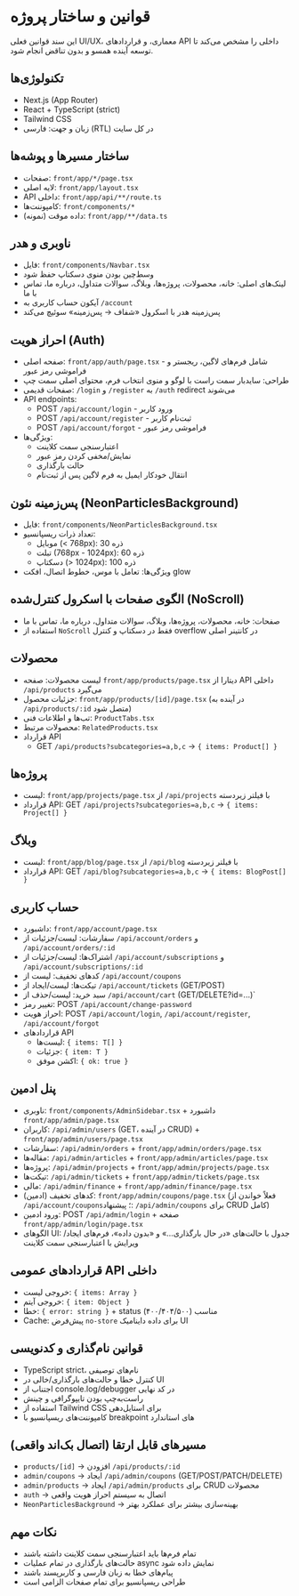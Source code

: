 # قوانین و ساختار پروژه

این سند قوانین فعلی UI/UX، معماری، و قراردادهای API داخلی را مشخص می‌کند تا توسعه آینده همسو و بدون تناقض انجام شود.

## تکنولوژی‌ها
- Next.js (App Router)
- React + TypeScript (strict)
- Tailwind CSS
- زبان و جهت: فارسی (RTL) در کل سایت

## ساختار مسیرها و پوشه‌ها
- صفحات: `front/app/*/page.tsx`
- لایه اصلی: `front/app/layout.tsx`
- API داخلی: `front/app/api/**/route.ts`
- کامپوننت‌ها: `front/components/*`
- داده موقت (نمونه): `front/app/**/data.ts`

## ناوبری و هدر
- فایل: `front/components/Navbar.tsx`
- وسط‌چین بودن منوی دسکتاپ حفظ شود
- لینک‌های اصلی: خانه، محصولات، پروژه‌ها، وبلاگ، سوالات متداول، درباره ما، تماس با ما
- آیکون حساب کاربری به `/account`
- پس‌زمینه هدر با اسکرول «شفاف → پس‌زمینه» سوئیچ می‌کند

## احراز هویت (Auth)
- صفحه اصلی: `front/app/auth/page.tsx` - شامل فرم‌های لاگین، ریجستر و فراموشی رمز عبور
- طراحی: سایدبار سمت راست با لوگو و منوی انتخاب فرم، محتوای اصلی سمت چپ
- صفحات قدیمی: `/login` و `/register` به `/auth` redirect می‌شوند
- API endpoints:
  - POST `/api/account/login` - ورود کاربر
  - POST `/api/account/register` - ثبت‌نام کاربر
  - POST `/api/account/forgot` - فراموشی رمز عبور
- ویژگی‌ها:
  - اعتبارسنجی سمت کلاینت
  - نمایش/مخفی کردن رمز عبور
  - حالت بارگذاری
  - انتقال خودکار ایمیل به فرم لاگین پس از ثبت‌نام

## پس‌زمینه نئون (NeonParticlesBackground)
- فایل: `front/components/NeonParticlesBackground.tsx`
- تعداد ذرات ریسپانسیو:
  - موبایل (< 768px): 30 ذره
  - تبلت (768px - 1024px): 60 ذره
  - دسکتاپ (> 1024px): 100 ذره
- ویژگی‌ها: تعامل با موس، خطوط اتصال، افکت glow

## الگوی صفحات با اسکرول کنترل‌شده (NoScroll)
- صفحات: خانه، محصولات، پروژه‌ها، وبلاگ، سوالات متداول، درباره ما، تماس با ما
- استفاده از `NoScroll` فقط در دسکتاپ و کنترل overflow در کانتینر اصلی

## محصولات
- لیست محصولات: صفحه `front/app/products/page.tsx` دیتارا از API داخلی `/api/products` می‌گیرد
- جزئیات محصول: `front/app/products/[id]/page.tsx` (در آینده به `/api/products/:id` متصل شود)
- تب‌ها و اطلاعات فنی: `ProductTabs.tsx`
- محصولات مرتبط: `RelatedProducts.tsx`
- قرارداد API
  - GET `/api/products?subcategories=a,b,c` → `{ items: Product[] }`

## پروژه‌ها
- لیست: `front/app/projects/page.tsx` از `/api/projects` با فیلتر زیر‌دسته
- قرارداد API: GET `/api/projects?subcategories=a,b,c` → `{ items: Project[] }`

## وبلاگ
- لیست: `front/app/blog/page.tsx` از `/api/blog` با فیلتر زیر‌دسته
- قرارداد API: GET `/api/blog?subcategories=a,b,c` → `{ items: BlogPost[] }`

## حساب کاربری
- داشبورد: `front/app/account/page.tsx`
- سفارشات: لیست/جزئیات از `/api/account/orders` و `/api/account/orders/:id`
- اشتراک‌ها: لیست/جزئیات از `/api/account/subscriptions` و `/api/account/subscriptions/:id`
- کدهای تخفیف: لیست از `/api/account/coupons`
- تیکت‌ها: لیست/ایجاد از `/api/account/tickets` (GET/POST)
- سبد خرید: لیست/حذف از `/api/account/cart` (GET/DELETE?id=...)`
- تغییر رمز: POST `/api/account/change-password`
- احراز هویت: POST `/api/account/login`, `/api/account/register`, `/api/account/forgot`
- قراردادهای API
  - لیست‌ها: `{ items: T[] }`
  - جزئیات: `{ item: T }`
  - اکشن موفق: `{ ok: true }`

## پنل ادمین
- ناوبری: `front/components/AdminSidebar.tsx` + داشبورد `front/app/admin/page.tsx`
- کاربران: `/api/admin/users` (GET، در آینده CRUD) + `front/app/admin/users/page.tsx`
- سفارشات: `/api/admin/orders` + `front/app/admin/orders/page.tsx`
- مقاله‌ها: `/api/admin/articles` + `front/app/admin/articles/page.tsx`
- پروژه‌ها: `/api/admin/projects` + `front/app/admin/projects/page.tsx`
- تیکت‌ها: `/api/admin/tickets` + `front/app/admin/tickets/page.tsx`
- مالی: `/api/admin/finance` + `front/app/admin/finance/page.tsx`
- کدهای تخفیف (ادمین): `front/app/admin/coupons/page.tsx` (فعلاً خواندن از `/api/account/coupons`؛ پیشنهاد: `/api/admin/coupons` برای CRUD کامل)
- ورود ادمین: POST `/api/admin/login` + صفحه `front/app/admin/login/page.tsx`
- الگوهای UI: جدول با حالت‌های «در حال بارگذاری…» و «بدون داده»، فرم‌های ایجاد/ویرایش با اعتبارسنجی سمت کلاینت

## قراردادهای عمومی API داخلی
- خروجی لیست: `{ items: Array }`
- خروجی آیتم: `{ item: Object }`
- خطا: `{ error: string }` + status مناسب (۴۰۰/۴۰۴/۵۰۰)
- Cache: پیش‌فرض `no-store` برای داده داینامیک UI

## قوانین نام‌گذاری و کدنویسی
- TypeScript strict، نام‌های توصیفی
- کنترل خطا و حالت‌های بارگذاری/خالی در UI
- اجتناب از console.log/debugger در کد نهایی
- راست‌به‌چپ بودن تایپوگرافی و چینش
- استفاده از Tailwind CSS برای استایل‌دهی
- کامپوننت‌های ریسپانسیو با breakpoint های استاندارد

## مسیرهای قابل ارتقا (اتصال بک‌اند واقعی)
- `products/[id]` → افزودن `/api/products/:id`
- `admin/coupons` → ایجاد `/api/admin/coupons` (GET/POST/PATCH/DELETE)
- `admin/products` → ایجاد `/api/admin/products` برای CRUD محصولات
- `auth` → اتصال به سیستم احراز هویت واقعی
- `NeonParticlesBackground` → بهینه‌سازی بیشتر برای عملکرد بهتر

## نکات مهم
- تمام فرم‌ها باید اعتبارسنجی سمت کلاینت داشته باشند
- حالت‌های بارگذاری در تمام عملیات async نمایش داده شود
- پیام‌های خطا به زبان فارسی و کاربرپسند باشند
- طراحی ریسپانسیو برای تمام صفحات الزامی است
